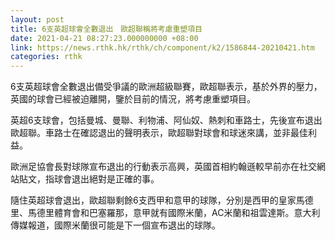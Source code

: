 ```yaml
---
layout: post
title: 6支英超球會全數退出　歐超聯稱將考慮重塑項目
date: 2021-04-21 08:27:23.000000000 +08:00
link: https://news.rthk.hk/rthk/ch/component/k2/1586844-20210421.htm
categories: rthk
---
```


6支英超球會全數退出備受爭議的歐洲超級聯賽，歐超聯表示，基於外界的壓力，英國的球會已經被迫離開，鑒於目前的情況，將考慮重塑項目。

英超6支球會，包括曼城、曼聯、利物浦、阿仙奴、熱刺和車路士，先後宣布退出歐超聯。車路士在確認退出的聲明表示，歐超聯對球會和球迷來講，並非最佳利益。

歐洲足協會長對球隊宣布退出的行動表示高興，英國首相約翰遜較早前亦在社交網站貼文，指球會退出絕對是正確的事。

隨住英超球會退出，歐超聯剩餘6支西甲和意甲的球隊，分別是西甲的皇家馬德里、馬德里體育會和巴塞羅那，意甲就有國際米蘭，AC米蘭和祖雲達斯。意大利傳媒報道，國際米蘭很可能是下一個宣布退出的球隊。
